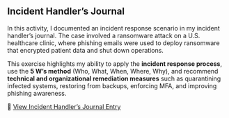 ## Incident Handler’s Journal

In this activity, I documented an incident response scenario in my incident handler’s journal. The case involved a ransomware attack on a U.S. healthcare clinic, where phishing emails were used to deploy ransomware that encrypted patient data and shut down operations.  

This exercise highlights my ability to apply the **incident response process**, use the **5 W’s method** (Who, What, When, Where, Why), and recommend **technical and organizational remediation measures** such as quarantining infected systems, restoring from backups, enforcing MFA, and improving phishing awareness.  

📄 [View Incident Handler’s Journal Entry](docs/incident_handlers_journal.docx)
